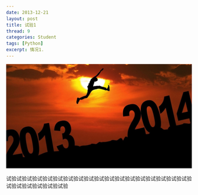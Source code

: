 ```yaml
---
date: 2013-12-21
layout: post
title: 试验1
thread: 9
categories: Student
tags: [Python]
excerpt: 情况1.
---
```


![2013](/assets/in-post/2013-12-21-tendaysleft.jpg)

试验试验试验试验试验试验试验试验试验试验试验试验试验试验试验试验试验试验试验试验试验试验试验试验